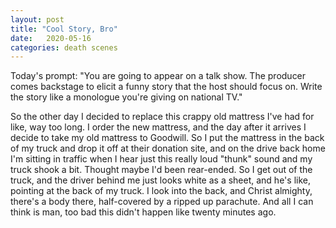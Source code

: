 ```yaml
---
layout: post
title: "Cool Story, Bro"
date:   2020-05-16
categories: death scenes
---
```

Today's prompt: "You are going to appear on a talk show. The producer comes backstage to elicit a funny story that the host should focus on. Write the story like a monologue you're giving on national TV."

So the other day I decided to replace this crappy old mattress I've had for like, way too long. I order the new mattress, and the day after it arrives I decide to take my old mattress to Goodwill. So I put the mattress in the back of my truck and drop it off at their donation site, and on the drive back home I'm sitting in traffic when I hear just this really loud "thunk" sound and my truck shook a bit. Thought maybe I'd been rear-ended. So I get out of the truck, and the driver behind me just looks white as a sheet, and he's like, pointing at the back of my truck. I look into the back, and Christ almighty, there's a body there, half-covered by a ripped up parachute. And all I can think is man, too bad this didn't happen like twenty minutes ago.
